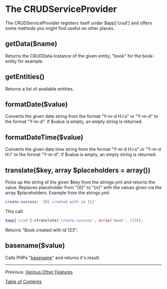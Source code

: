 The CRUDServiceProvider
=======================

The CRUDServiceProvider registers itself under $app['crud'] and offers some
methods you might find useful on other places.

## getData($name)

Returns the CRUDData-instance of the given entity, "book" for the book-entity
for example.

## getEntities()

Returns a list of available entities.

## formatDate($value)

Converts the given date string from the format "Y-m-d H:i:s" or "Y-m-d" to the
format "Y-m-d". If $value is empty, an empty string is returned.

## formatDateTime($value)

Converts the given date time string from the format "Y-m-d H:i:s" or "Y-m-d H:i"
to the format "Y-m-d". If $value is empty, an empty string is returned.

## translate($key, array $placeholders = array())

Picks up the string of the given $key from the strings.yml and returns the
value. Replaces placeholder from "{0}" to "{n}" with the values given via the
array $placeholders. Example from the strings.yml:

```yml
create.success: '{0} created with id {1}'
```

This call:

```php
$app['crud']->translate('create.success', array('Book', 123));
```

Returns "Book created with id 123".

## basename($value)

Calls PHPs "[basename](http://php.net/manual/en/function.basename.php)" and
returns it's result.

---

Previous: [Various Other Features](7_miscfeatures.md)

[Table of Contents](0_manual.md)
